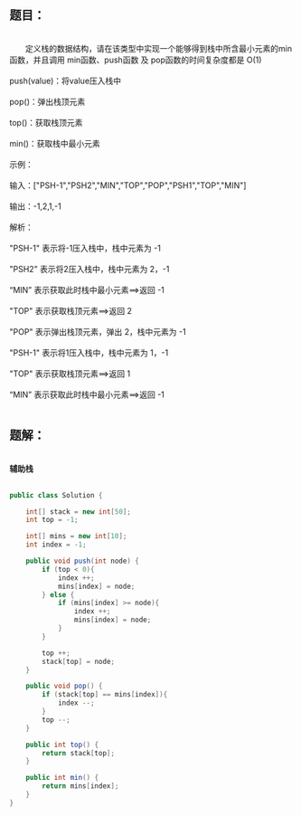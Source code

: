 ## 题目：&emsp;  
&emsp;  
​&emsp;&emsp;定义栈的数据结构，请在该类型中实现一个能够得到栈中所含最小元素的min函数，并且调用 min函数、push函数 及 pop函数的时间复杂度都是 O(1)&emsp;  
&emsp;  
push(value)：将value压入栈中&emsp;  
&emsp;  
pop()：弹出栈顶元素&emsp;  
&emsp;  
top()：获取栈顶元素&emsp;  
&emsp;  
min()：获取栈中最小元素&emsp;  
&emsp;  
示例：&emsp;  
&emsp;  
输入：["PSH-1","PSH2","MIN","TOP","POP","PSH1","TOP","MIN"]&emsp;  
&emsp;  
输出：-1,2,1,-1&emsp;  
&emsp;  
解析：&emsp;  
&emsp;  
"PSH-1" 表示将-1压入栈中，栈中元素为 -1&emsp;  
&emsp;  
"PSH2" 表示将2压入栈中，栈中元素为 2，-1&emsp;  
&emsp;  
“MIN” 表示获取此时栈中最小元素==>返回 -1&emsp;  
&emsp;  
"TOP" 表示获取栈顶元素==>返回 2&emsp;  
&emsp;  
"POP" 表示弹出栈顶元素，弹出 2，栈中元素为 -1&emsp;  
&emsp;  
"PSH-1" 表示将1压入栈中，栈中元素为 1，-1&emsp;  
&emsp;  
"TOP" 表示获取栈顶元素==>返回 1&emsp;  
&emsp;  
“MIN” 表示获取此时栈中最小元素==>返回 -1&emsp;  
&emsp;  
## 题解：&emsp;  
&emsp;  
**辅助栈**&emsp;  
&emsp;  
```java
public class Solution {

    int[] stack = new int[50];
    int top = -1;

    int[] mins = new int[10];
    int index = -1;

    public void push(int node) {
        if (top < 0){
            index ++;
            mins[index] = node;
        } else {
            if (mins[index] >= node){
                index ++;
                mins[index] = node;
            }
        }

        top ++;
        stack[top] = node;
    }

    public void pop() {
        if (stack[top] == mins[index]){
            index --;
        }
        top --;
    }

    public int top() {
        return stack[top];
    }

    public int min() {
        return mins[index];
    }
}
```
&emsp;  
&emsp;  
